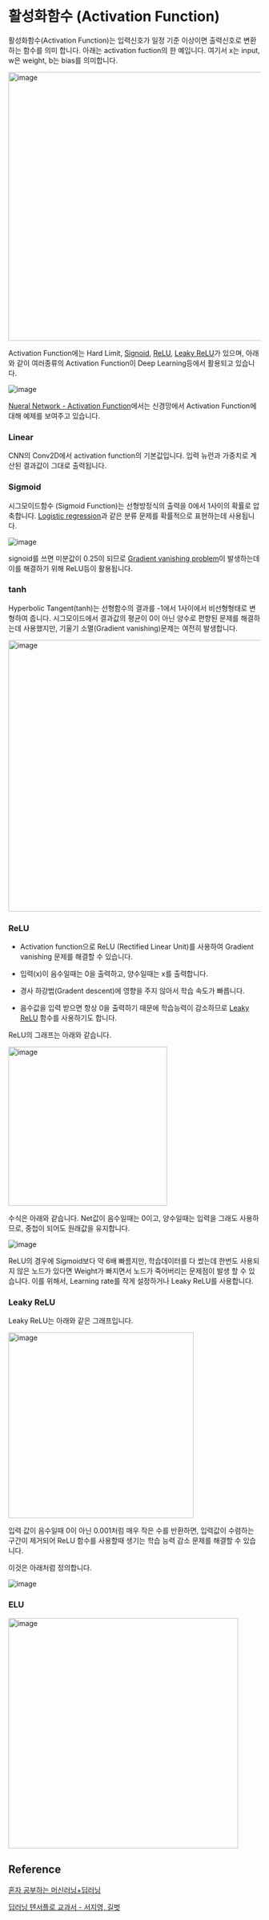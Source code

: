 # 활성화함수 (Activation Function)

활성화함수(Activation Function)는 입력신호가 일정 기준 이상이면 출력신호로 변환하는 함수를 의미 합니다. 아래는 activation fuction의 한 예입니다. 여기서 x는 input, w은 weight, b는 bias를 의미합니다. 

<img width="535" alt="image" src="https://user-images.githubusercontent.com/52392004/193482564-69ff8f1a-66e9-48cc-a714-fd5b4bd43203.png">



Activation Function에는 Hard Limit, [Signoid](https://github.com/kyopark2014/ML-Algorithms/blob/main/activation-function.md#sigmoid), [ReLU](https://github.com/kyopark2014/ML-Algorithms/blob/main/activation-function.md#relu), [Leaky ReLU](https://github.com/kyopark2014/ML-Algorithms/blob/main/activation-function.md#leaky-relu)가 있으며, 아래와 같이 여러종류의 Activation Function이 Deep Learning등에서 활용되고 있습니다. 

![image](https://user-images.githubusercontent.com/52392004/187075789-d80d2ec9-f16e-4fbe-90f8-16ebaca88752.png)

[Nueral Network - Activation Function](https://github.com/kyopark2014/ML-Algorithms/blob/main/deep-learning.md#activation-function)에서는 신경망에서 Activation Function에 대해 예제를 보여주고 있습니다. 


### Linear

CNN의 Conv2D에서 activation function의 기본값입니다. 입력 뉴런과 가중치로 계산된 결과값이 그대로 출력됩니다. 

### Sigmoid

시그모이드함수 (Sigmoid Function)는 선형방정식의 출력을 0에서 1사이의 확률로 압축합니다. [Logistic regression](https://github.com/kyopark2014/ML-Algorithms/blob/main/logistic-regression.md)과 같은 분류 문제를 확률적으로 표현하는데 사용됩니다. 

![image](https://user-images.githubusercontent.com/52392004/185773923-7ca38926-f792-46c6-b339-f8459c2fea8c.png)

signoid를 쓰면 미분값이 0.25이 되므로 [Gradient vanishing problem](https://github.com/kyopark2014/ML-Algorithms/blob/main/stochastic-gradient-descent.md#gradient-vanishing--exploding)이 발생하는데 이를 해결하기 위해 ReLU등이 활용됩니다. 

### tanh

Hyperbolic Tangent(tanh)는 선형함수의 결과를 -1에서 1사이에서 비선형형태로 변형하여 줍니다. 시그모이드에서 결과값의 평균이 0이 아닌 양수로 편향된 문제를 해결하는데 사용했지만, 기울기 소멸(Gradient vanishing)문제는 여전히 발생합니다. 

<img width="541" alt="image" src="https://user-images.githubusercontent.com/52392004/193482437-47f06467-747b-4ac9-86a3-db4a565bdd24.png">


### ReLU

- Activation function으로 ReLU (Rectified Linear Unit)를 사용하여 Gradient vanishing 문제를 해결할 수 있습니다. 

- 입력(x)이 음수일때는 0을 출력하고, 양수일때는 x를 출력합니다. 

- 경사 하강법(Gradent descent)에 영향을 주지 않아서 학습 속도가 빠릅니다. 

- 음수값을 입력 받으면 항상 0을 출력하기 때문에 학습능력이 감소하므로 [Leaky ReLU](https://github.com/kyopark2014/ML-Algorithms/blob/main/activation-function.md#leaky-relu) 함수를 사용하기도 합니다. 

ReLU의 그래프는 아래와 같습니다.

<img width="317" alt="image" src="https://user-images.githubusercontent.com/52392004/187075181-69d7c063-b725-4ace-a6f7-50d0341dff58.png">

수식은 아래와 같습니다. Net값이 음수일때는 0이고, 양수일때는 입력을 그래도 사용하므로, 중첩이 되어도 원래값을 유지합니다. 

![image](https://user-images.githubusercontent.com/52392004/187075198-08d51814-6e66-4ba0-a5ab-5f125fbfe951.png)

ReLU의 경우에 Sigmoid보다 약 6배 빠름지만, 학습데이터를 다 썼는데 한번도 사용되지 않은 노드가 있다면 Weight가 빠지면서 노드가 죽어버리는 문제점이 발생 할 수 있습니다. 이를 위해서, Learning rate를 작게 설정하거나 Leaky ReLU를 사용합니다. 

### Leaky ReLU

Leaky ReLU는 아래와 같은 그래프입니다.

<img width="370" alt="image" src="https://user-images.githubusercontent.com/52392004/187075354-be598ec4-4fc1-47a8-b236-4657127e82b8.png">

입력 값이 음수일때 0이 아닌 0.001처럼 매우 작은 수를 반환하면, 입력값이 수렴하는 구간이 제거되어 ReLU 함수를 사용할때 생기는 학습 능력 감소 문제를 해결할 수 있습니다. 

이것은 아래처럼 정의합니다. 

![image](https://user-images.githubusercontent.com/52392004/187075372-2a8d4197-a86d-4485-b6fb-f054f38becdf.png)

### ELU

<img width="459" alt="image" src="https://user-images.githubusercontent.com/52392004/193482494-bcac05ec-8200-4875-82eb-fc0d7bbbcc3d.png">


## Reference

[혼자 공부하는 머신러닝+딥러닝](https://github.com/rickiepark/hg-mldl)

[딥러닝 텐서플로 교과서 - 서지영, 길벗](https://github.com/gilbutITbook/080263)

